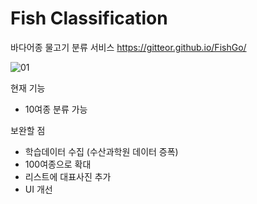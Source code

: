 # Fish Classification
바다어종 물고기 분류 서비스
https://gitteor.github.io/FishGo/

![01](https://user-images.githubusercontent.com/47709585/130359510-eaf33916-bc52-40c8-9529-ea113ff31958.PNG)

현재 기능
- 10여종 분류 가능

보완할 점
- 학습데이터 수집 (수산과학원 데이터 증폭)
- 100여종으로 확대
- 리스트에 대표사진 추가
- UI 개선

